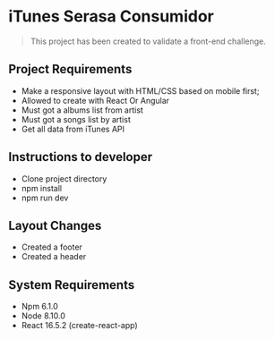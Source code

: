 # iTunes Serasa Consumidor
> This project has been created to validate a front-end challenge.

## Project Requirements
- Make a responsive layout with HTML/CSS based on mobile first;
- Allowed to create with React Or Angular
- Must got a albums list from artist
- Must got a songs list by artist
- Get all data from iTunes API

## Instructions to developer
- Clone project directory
- npm install
- npm run dev

## Layout Changes
- Created a footer
- Created a header

## System Requirements
- Npm 6.1.0
- Node 8.10.0
- React 16.5.2 (create-react-app)
